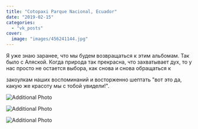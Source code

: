 ```yaml
---
title: "Cotopaxi Parque Nacional, Ecuador"
date: "2019-02-15"
categories: 
  - "vk_posts"
cover:
  image: "images/456241144.jpg"
---
```


Я уже знаю заранее, что мы будем возвращаться к этим альбомам. Так было с Аляской. Когда природа так прекрасна, что захватывает дух, то у нас просто не остается выбора, как снова и снова обращаться к

<!--more--> закоулкам наших воспоминаний и восторженно шептать "вот это да, какую же красоту мы с тобой увидели!".

![Additional Photo](https://vodpop.ru/wp-content/uploads/2023/07/456241145.jpg)

![Additional Photo](https://vodpop.ru/wp-content/uploads/2023/07/456241146.jpg)

![Additional Photo](https://vodpop.ru/wp-content/uploads/2023/07/456241147.jpg)
